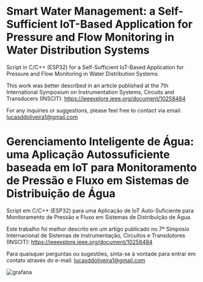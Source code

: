 # Smart Water Management: a Self-Sufficient IoT-Based Application for Pressure and Flow Monitoring in Water Distribution Systems

Script in C/C++ (ESP32) for a Self-Sufficient IoT-Based Application for Pressure and Flow Monitoring in Water Distribution Systems

This work was better described in an article published at the 7th International Symposium on Instrumentation Systems, Circuits and Transducers (INSCIT): https://ieeexplore.ieee.org/document/10258484

For any inquiries or suggestions, please feel free to contact via email: lucasddoliveira1@gmail.com

# Gerenciamento Inteligente de Água: uma Aplicação Autossuficiente baseada em IoT para Monitoramento de Pressão e Fluxo em Sistemas de Distribuição de Água

Script em C/C++ (ESP32) para uma Aplicação de IoT Auto-Suficiente para Monitoramento de Pressão e Fluxo em Sistemas de Distribuição de Água.

Este trabalho foi melhor descrito em um artigo publicado no 7º Simpósio Internacional de Sistemas de Instrumentação, Circuitos e Transdutores (INSCIT): https://ieeexplore.ieee.org/document/10258484

Para quaisquer perguntas ou sugestões, sinta-se à vontade para entrar em contato através do e-mail: lucasddoliveira1@gmail.com

![grafana](https://github.com/lucasddoliveira/IoT-Self-Sufficient-Pressure-Flow-Monitoring/assets/85253035/766258b9-7410-4bfd-bd36-cac2ce9569c3)
